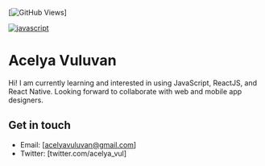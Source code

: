 [![GitHub Views](https://komarev.com/ghpvc/?username=acelyavul&color=FF007F)]

[![javascript](https://img.shields.io/badge/JavaScript-Fan-FAC151.svg?logo=javascript&logoWidth=20)](https://github.com/acelyavul)

# Acelya Vuluvan

Hi! I am currently learning and interested in using JavaScript, ReactJS, and React Native. Looking forward to collaborate with web and mobile app designers. 

## Get in touch

- Email: [acelyavuluvan@gmail.com]
- Twitter: [twitter.com/acelya_vul]


